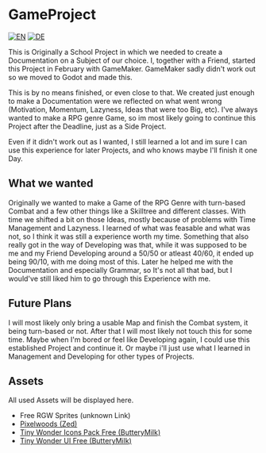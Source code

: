 # GameProject
[![EN](https://img.shields.io/badge/lang-EN-green)](https://github.com/Leonardo-1511/GameProject/blob/master/README.en-EN.md)
[![DE](https://img.shields.io/badge/lang-DE-blue)](https://github.com/Leonardo-1511/GameProject/blob/master/README.de-DE.md)


This is Originally a School Project in which we needed to create a Documentation on a Subject of our choice. I, together with a Friend, started this Project in February with GameMaker. GameMaker sadly didn't work out so we moved to Godot and made this.

This is by no means finished, or even close to that. We created just enough to make a Documentation were we reflected on what went wrong (Motivation, Momentum, Lazyness, Ideas that were too Big, etc). I've always wanted to make a RPG genre Game, so im most likely going
to continue this Project after the Deadline, just as a Side Project.

Even if it didn't work out as I wanted, I still learned a lot and im sure I can use this experience for later Projects, and who knows maybe I'll finish it one Day.


## What we wanted
Originally we wanted to make a Game of the RPG Genre with turn-based Combat and a few other things like a Skilltree and different classes. With time we shifted a bit on those Ideas, mostly because of problems with Time Management and Lazyness.
I learned of what was feasable and what was not, so I think it was still a experience worth my time. Something that also really got in the way of Developing was that, while it was supposed to be me and my Friend Developing around a 50/50 or atleast 40/60,
it ended up being 90/10, with me doing most of this. Later he helped me with the Documentation and especially Grammar, so It's not all that bad, but I would've still liked him to go through this Experience with me.

## Future Plans
I will most likely only bring a usable Map and finish the Combat system, it being turn-based or not. After that I will most likely not touch this for some time. Maybe when I'm bored or feel like Developing again, I could use this established 
Project and continue it. Or maybe i'll just use what I learned in Management and Developing for other types of Projects.

## Assets
All used Assets will be displayed here.
- Free RGW Sprites (unknown Link)
- [Pixelwoods (Zed)](https://zedpixel.itch.io/pixel-16-woods-free-top-down-pixelart-asset-pack)
- [Tiny Wonder Icons Pack Free (ButteryMilk)](https://butterymilk.itch.io/tiny-wonder-rpg-icons)
- [Tiny Wonder UI Free (ButteryMilk)](https://butterymilk.itch.io/tiny-wonder-gui-pack)

